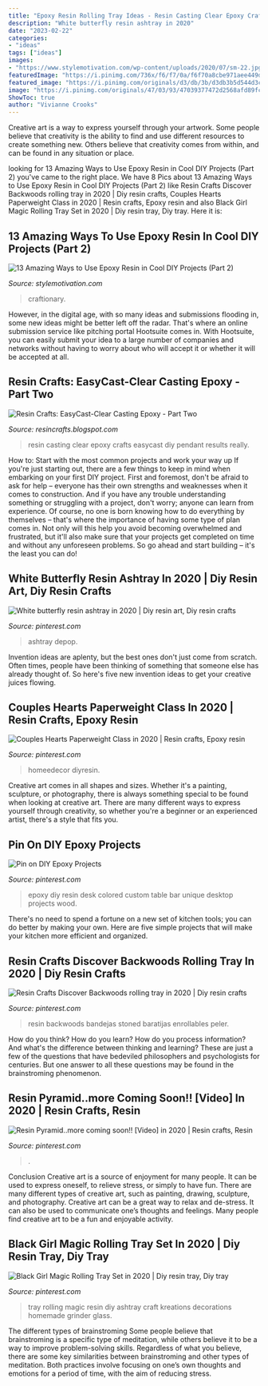 ```yaml
---
title: "Epoxy Resin Rolling Tray Ideas - Resin Casting Clear Epoxy Crafts Easycast Diy Pendant Results Really"
description: "White butterfly resin ashtray in 2020"
date: "2023-02-22"
categories:
- "ideas"
tags: ["ideas"]
images:
- "https://www.stylemotivation.com/wp-content/uploads/2020/07/sm-22.jpg"
featuredImage: "https://i.pinimg.com/736x/f6/f7/0a/f6f70a8cbe971aee449dfd4fe7bd56ef.jpg"
featured_image: "https://i.pinimg.com/originals/d3/db/3b/d3db3b5d544d3c612779b8920b98045e.jpg"
image: "https://i.pinimg.com/originals/47/03/93/47039377472d2568afd89fc108a968a7.jpg"
ShowToc: true
author: "Vivianne Crooks"
---
```



Creative art is a way to express yourself through your artwork. Some people believe that creativity is the ability to find and use different resources to create something new. Others believe that creativity comes from within, and can be found in any situation or place.

	

		
looking for 13 Amazing Ways to Use Epoxy Resin in Cool DIY Projects (Part 2) you've came to the right place. We have 8 Pics about 13 Amazing Ways to Use Epoxy Resin in Cool DIY Projects (Part 2) like Resin Crafts Discover Backwoods rolling tray in 2020 | Diy resin crafts, Couples Hearts Paperweight Class in 2020 | Resin crafts, Epoxy resin and also Black Girl Magic Rolling Tray Set in 2020 | Diy resin tray, Diy tray. Here it is:
		
    
## 13 Amazing Ways To Use Epoxy Resin In Cool DIY Projects (Part 2)

<img loading=lazy src="https://www.stylemotivation.com/wp-content/uploads/2020/07/sm-22.jpg" onerror="this.onerror=null;this.src='https://tse1.mm.bing.net/th?id=OIP.OFSSMuDzlisUWmv-9XwhNQHaJ4&amp;pid=15.1';" alt="13 Amazing Ways to Use Epoxy Resin in Cool DIY Projects (Part 2)">

_Source: stylemotivation.com_

>craftionary. 

	

However, in the digital age, with so many ideas and submissions flooding in, some new ideas might be better left off the radar. That's where an online submission service like pitching portal Hootsuite comes in. With Hootsuite, you can easily submit your idea to a large number of companies and networks without having to worry about who will accept it or whether it will be accepted at all.

    
## Resin Crafts: EasyCast-Clear Casting Epoxy - Part Two

<img loading=lazy src="https://3.bp.blogspot.com/-l31wxMExO6k/TlTk6YKr8dI/AAAAAAAANmM/H227LBkw-2w/s1600/2.JPG" onerror="this.onerror=null;this.src='https://tse1.mm.bing.net/th?id=OIP.uadriz0zkuPchaNxHqeL7gHaGz&amp;pid=15.1';" alt="Resin Crafts: EasyCast-Clear Casting Epoxy - Part Two">

_Source: resincrafts.blogspot.com_

>resin casting clear epoxy crafts easycast diy pendant results really. 

	

How to: Start with the most common projects and work your way up
If you're just starting out, there are a few things to keep in mind when embarking on your first DIY project. First and foremost, don't be afraid to ask for help – everyone has their own strengths and weaknesses when it comes to construction. And if you have any trouble understanding something or struggling with a project, don't worry; anyone can learn from experience.
Of course, no one is born knowing how to do everything by themselves – that's where the importance of having some type of plan comes in. Not only will this help you avoid becoming overwhelmed and frustrated, but it'll also make sure that your projects get completed on time and without any unforeseen problems. So go ahead and start building – it's the least you can do!

    
## White Butterfly Resin Ashtray In 2020 | Diy Resin Art, Diy Resin Crafts

<img loading=lazy src="https://i.pinimg.com/736x/1f/93/55/1f9355a15070cdf6cc47686819d913c9.jpg" onerror="this.onerror=null;this.src='https://tse1.mm.bing.net/th?id=OIP.b2Xb6Lqi-Jn5h8EXIcescAHaHa&amp;pid=15.1';" alt="White butterfly resin ashtray in 2020 | Diy resin art, Diy resin crafts">

_Source: pinterest.com_

>ashtray depop. 

	

Invention ideas are aplenty, but the best ones don't just come from scratch. Often times, people have been thinking of something that someone else has already thought of. So here's five new invention ideas to get your creative juices flowing.

    
## Couples Hearts Paperweight Class In 2020 | Resin Crafts, Epoxy Resin

<img loading=lazy src="https://i.pinimg.com/originals/d3/db/3b/d3db3b5d544d3c612779b8920b98045e.jpg" onerror="this.onerror=null;this.src='https://tse3.mm.bing.net/th?id=OIP.V-Gew0fy5_rhtifSEXU0-wHaJ4&amp;pid=15.1';" alt="Couples Hearts Paperweight Class in 2020 | Resin crafts, Epoxy resin">

_Source: pinterest.com_

>homeedecor diyresin. 

	

Creative art comes in all shapes and sizes. Whether it's a painting, sculpture, or photography, there is always something special to be found when looking at creative art. There are many different ways to express yourself through creativity, so whether you're a beginner or an experienced artist, there's a style that fits you.

    
## Pin On DIY Epoxy Projects

<img loading=lazy src="https://i.pinimg.com/originals/47/03/93/47039377472d2568afd89fc108a968a7.jpg" onerror="this.onerror=null;this.src='https://tse4.mm.bing.net/th?id=OIP.RU7A1GNbCI_UBTPeKE0SmgHaHB&amp;pid=15.1';" alt="Pin on DIY Epoxy Projects">

_Source: pinterest.com_

>epoxy diy resin desk colored custom table bar unique desktop projects wood. 

	

There's no need to spend a fortune on a new set of kitchen tools; you can do better by making your own. Here are five simple projects that will make your kitchen more efficient and organized.

    
## Resin Crafts Discover Backwoods Rolling Tray In 2020 | Diy Resin Crafts

<img loading=lazy src="https://i.pinimg.com/736x/f6/f7/0a/f6f70a8cbe971aee449dfd4fe7bd56ef.jpg" onerror="this.onerror=null;this.src='https://tse4.mm.bing.net/th?id=OIP.Fv-yWYfNXekPs3CrkmNWtAHaI9&amp;pid=15.1';" alt="Resin Crafts Discover Backwoods rolling tray in 2020 | Diy resin crafts">

_Source: pinterest.com_

>resin backwoods bandejas stoned baratijas enrollables peler. 

	

How do you think? How do you learn? How do you process information? And what's the difference between thinking and learning? These are just a few of the questions that have bedeviled philosophers and psychologists for centuries. But one answer to all these questions may be found in the brainstroming phenomenon.

    
## Resin Pyramid..more Coming Soon!! [Video] In 2020 | Resin Crafts, Resin

<img loading=lazy src="https://i.pinimg.com/736x/1b/89/63/1b89638b2f2741c70a9144eeb179c5a0.jpg" onerror="this.onerror=null;this.src='https://tse2.mm.bing.net/th?id=OIP.hiOgxIKHxTx3gfNHlMMdeAHaNK&amp;pid=15.1';" alt="Resin Pyramid..more coming soon!! [Video] in 2020 | Resin crafts, Resin">

_Source: pinterest.com_

>. 

	

Conclusion
Creative art is a source of enjoyment for many people. It can be used to express oneself, to relieve stress, or simply to have fun. There are many different types of creative art, such as painting, drawing, sculpture, and photography.
Creative art can be a great way to relax and de-stress. It can also be used to communicate one’s thoughts and feelings. Many people find creative art to be a fun and enjoyable activity.

    
## Black Girl Magic Rolling Tray Set In 2020 | Diy Resin Tray, Diy Tray

<img loading=lazy src="https://i.pinimg.com/originals/e8/82/b3/e882b3cf0b4f48fa125ba4b2550a90aa.jpg" onerror="this.onerror=null;this.src='https://tse2.mm.bing.net/th?id=OIP.CZPJ5iltTedGuRpcCsWIYAHaHa&amp;pid=15.1';" alt="Black Girl Magic Rolling Tray Set in 2020 | Diy resin tray, Diy tray">

_Source: pinterest.com_

>tray rolling magic resin diy ashtray craft kreations decorations homemade grinder glass. 

	

The different types of brainstroming
Some people believe that brainstroming is a specific type of meditation, while others believe it to be a way to improve problem-solving skills. Regardless of what you believe, there are some key similarities between brainstroming and other types of meditation. Both practices involve focusing on one’s own thoughts and emotions for a period of time, with the aim of reducing stress.

